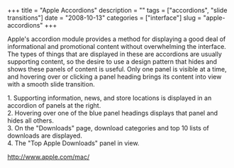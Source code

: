 +++
title = "Apple Accordions"
description = ""
tags = ["accordions", "slide transitions"]
date = "2008-10-13"
categories = ["interface"]
slug = "apple-accordions"
+++


<p>Apple's accordion module provides a method for displaying a good deal of informational and promotional content without overwhelming the interface. The types of things that are displayed in these are accordions are usually supporting content, so the desire to use a design pattern that hides and shows these panels of content is useful. Only one panel is visible at a time, and hovering over or clicking a panel heading brings its content into view with a smooth slide transition.</p>
<div id="screens-full" class="clear"><div class="caption">1. Supporting information, news, and store locations is displayed in an accordion of panels at the right. </div><div class="fullimg clear"><a href="//media.konigi.com/interface/apple-accordion-1.png" class="group" rel="group" title="1. Supporting information, news, and store locations is displayed in an accordion of panels at the r..."><img src="//media.konigi.com/interface/apple-accordion-1.png" alt="" class="img-responsive"></a></div></div><div id="screens-full" class="clear"><div class="caption">2. Hovering over one of the blue panel headings displays that panel and hides all others. </div><div class="fullimg clear"><a href="//media.konigi.com/interface/apple-accordion-2.png" class="group" rel="group" title="2. Hovering over one of the blue panel headings displays that panel and hides all others. "><img src="//media.konigi.com/interface/apple-accordion-2.png" alt="" class="img-responsive"></a></div></div><div id="screens-full" class="clear"><div class="caption">3. On the &quot;Downloads&quot; page, download categories and top 10 lists of downloads are displayed.</div><div class="fullimg clear"><a href="//media.konigi.com/interface/apple-accordion-3.png" class="group" rel="group" title="3. On the &quot;Downloads&quot; page, download categories and top 10 lists of downloads are displaye..."><img src="//media.konigi.com/interface/apple-accordion-3.png" alt="" class="img-responsive"></a></div></div><div id="screens-full" class="clear"><div class="caption">4. The &quot;Top Apple Downloads&quot; panel in view.</div><div class="fullimg clear"><a href="//media.konigi.com/interface/apple-accordion-4.png" class="group" rel="group" title="4. The &quot;Top Apple Downloads&quot; panel in view."><img src="//media.konigi.com/interface/apple-accordion-4.png" alt="" class="img-responsive"></a></div></div>        
<p><a href="http://www.apple.com/mac/">http://www.apple.com/mac/</a></p>

